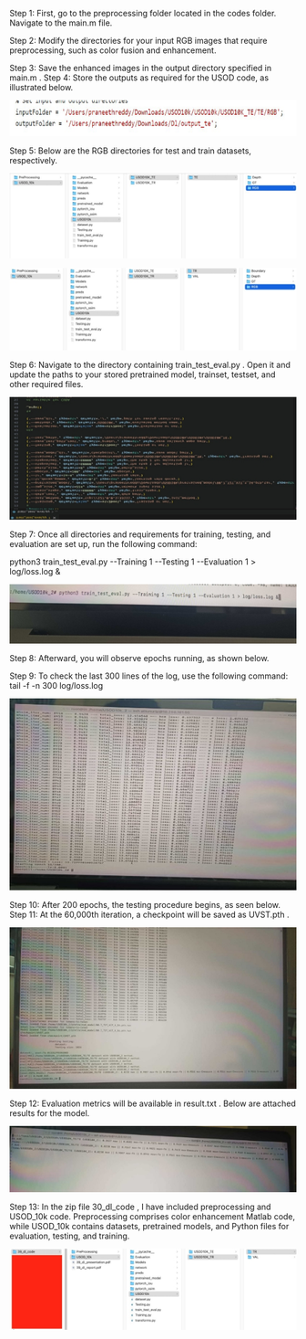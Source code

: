 ﻿Step 1: First, go to the preprocessing folder located in the codes folder. Navigate to the  main.m  file.

Step 2: Modify the directories for your input RGB images that require preprocessing, such as color fusion and enhancement.

Step 3: Save the enhanced images in the output directory specified in  main.m . Step 4: Store the outputs as required for the USOD code, as illustrated below.

![](Aspose.Words.a323993a-c2fe-46d8-9f45-2c480c3c04df.001.png)

Step 5: Below are the RGB directories for test and train datasets, respectively.

![](Aspose.Words.a323993a-c2fe-46d8-9f45-2c480c3c04df.002.jpeg)

![](Aspose.Words.a323993a-c2fe-46d8-9f45-2c480c3c04df.003.jpeg)

Step 6: Navigate to the directory containing  train\_test\_eval.py . Open it and update the paths to your stored pretrained model, trainset, testset, and other required files.

![](Aspose.Words.a323993a-c2fe-46d8-9f45-2c480c3c04df.004.jpeg)

Step 7: Once all directories and requirements for training, testing, and evaluation are set up, run the following command: 

python3 train\_test\_eval.py --Training 1 --Testing 1 --Evaluation 1 > log/loss.log &

![](Aspose.Words.a323993a-c2fe-46d8-9f45-2c480c3c04df.005.jpeg)

Step 8: Afterward, you will observe epochs running, as shown below.

Step 9: To check the last 300 lines of the log, use the following command: tail -f -n 300 log/loss.log

![](Aspose.Words.a323993a-c2fe-46d8-9f45-2c480c3c04df.006.jpeg)

Step 10: After 200 epochs, the testing procedure begins, as seen below. Step 11: At the 60,000th iteration, a checkpoint will be saved as  UVST.pth .

![](Aspose.Words.a323993a-c2fe-46d8-9f45-2c480c3c04df.007.jpeg)

Step 12: Evaluation metrics will be available in  result.txt . Below are attached results for the model.

![](Aspose.Words.a323993a-c2fe-46d8-9f45-2c480c3c04df.008.jpeg)

Step 13: In the zip file  30\_dl\_code , I have included preprocessing and  USOD\_10k  code. Preprocessing comprises color enhancement Matlab code, while  USOD\_10k  contains datasets, pretrained models, and Python files for evaluation, testing, and training.

![](Aspose.Words.a323993a-c2fe-46d8-9f45-2c480c3c04df.009.jpeg)
